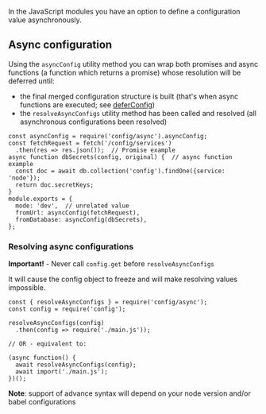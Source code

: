 In the JavaScript modules you have an option to define a configuration value asynchronously.

## Async configuration

Using the `asyncConfig` utility method you can wrap both promises and async functions (a function which returns a promise) whose resolution will be deferred until:
 
- the final merged configuration structure is built (that's when async functions are executed; see [deferConfig](https://github.com/lorenwest/node-config/wiki/Special-features-for-JavaScript-configuration-files#deferred-values-in-javascript-configuration-files))
- the `resolveAsyncConfigs` utility method has been called and resolved (all asynchronous configurations been resolved)

```
const asyncConfig = require('config/async').asyncConfig;
const fetchRequest = fetch('/config/services')
  .then(res => res.json());  // Promise example
async function dbSecrets(config, original) {  // async function example
  const doc = await db.collection('config').findOne({service: 'node'});
  return doc.secretKeys;
}
module.exports = {
  mode: 'dev',  // unrelated value
  fromUrl: asyncConfig(fetchRequest),
  fromDatabase: asyncConfig(dbSecrets),
};
```

### Resolving async configurations

**Important!** - Never call `config.get` before `resolveAsyncConfigs`

It will cause the config object to freeze and will make resolving values impossible.

```
const { resolveAsyncConfigs } = require('config/async');
const config = require('config');

resolveAsyncConfigs(config)
  .then(config => require('./main.js'));

// OR - equivalent to:

(async function() {
  await resolveAsyncConfigs(config);
  await import('./main.js');
})();
```
**Note**: support of advance syntax will depend on your node version and/or babel configurations
